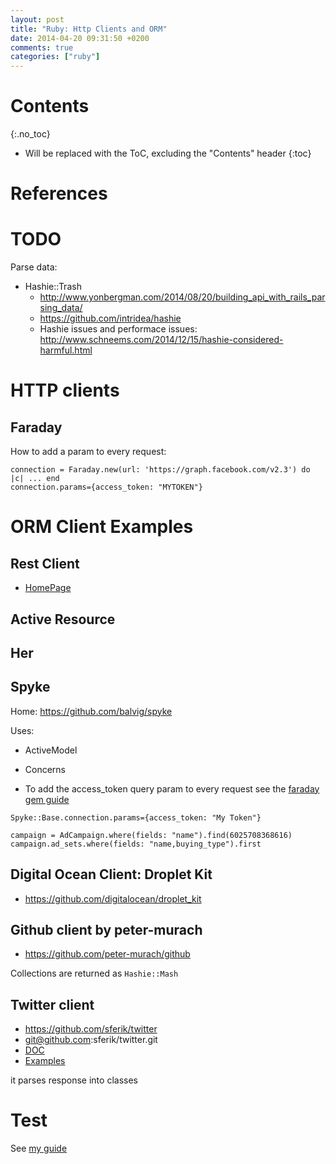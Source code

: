 ```yaml
---
layout: post
title: "Ruby: Http Clients and ORM"
date: 2014-04-20 09:31:50 +0200
comments: true
categories: ["ruby"]
---
```


# Contents
{:.no_toc}

* Will be replaced with the ToC, excluding the "Contents" header
{:toc}

# References

# TODO

Parse data:

* Hashie::Trash
  * http://www.yonbergman.com/2014/08/20/building_api_with_rails_parsing_data/
  * https://github.com/intridea/hashie
  * Hashie issues and performace issues: http://www.schneems.com/2014/12/15/hashie-considered-harmful.html

# HTTP clients

## Faraday

How to add a param to every request:

~~~
connection = Faraday.new(url: 'https://graph.facebook.com/v2.3') do |c| ... end
connection.params={access_token: "MYTOKEN"}
~~~

# ORM Client Examples

## Rest Client

* [HomePage](https://github.com/rest-client/rest-client)

## Active Resource

## Her

## Spyke

Home: https://github.com/balvig/spyke

Uses:

* ActiveModel
* Concerns

* To add the access_token query param to every request see the [faraday gem guide](#faraday)

~~~
Spyke::Base.connection.params={access_token: "My Token"}

campaign = AdCampaign.where(fields: "name").find(6025708368616)
campaign.ad_sets.where(fields: "name,buying_type").first
~~~



## Digital Ocean Client: Droplet Kit

* https://github.com/digitalocean/droplet_kit


## Github client by peter-murach

* https://github.com/peter-murach/github

Collections are returned as `Hashie::Mash` 

## Twitter client

* https://github.com/sferik/twitter
* git@github.com:sferik/twitter.git
* [DOC](http://www.rubydoc.info/gems/twitter)
* [Examples](https://github.com/sferik/twitter/tree/master/examples)

it parses response into classes 

# Test

See [my guide](ruby_testing_webservices.md)

